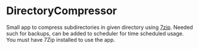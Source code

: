 # DirectoryCompressor
Small app to compress subdirectories in given directory using [7zip][1]. Needed such for backups, can be added to scheduler for time scheduled usage. You must have 7Zip installed to use the app.


[1]:http://www.7-zip.org

